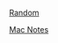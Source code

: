 [Random](https://github.com/steve727/steve727/blob/main/docs/random.md)

[Mac Notes](https://github.com/steve727/steve727/blob/main/docs/mac-notes.md)


